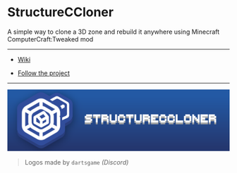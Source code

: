 # StructureCCloner
A simple way to clone a 3D zone and rebuild it anywhere using Minecraft ComputerCraft:Tweaked mod

---

- [Wiki](https://github.com/hzFishy/StructureCCloner/wiki)

- [Follow the project](https://github.com/users/hzFishy/projects/8)

---
![Logo image](https://github.com/hzFishy/StructureCCloner/blob/96086b330fc6c032c78c3ab99d18fde97436b7b6/_wiki/assets/BannerLogo.png)
> Logos made by `dartsgame` *(Discord)*

